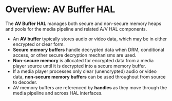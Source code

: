# Overview: AV Buffer HAL

The **AV Buffer HAL** manages both secure and non-secure memory heaps and pools for the media pipeline and related A/V HAL components.

- An **AV buffer** typically stores audio or video data, which may be in either encrypted or clear form.
- **Secure memory buffers** handle decrypted data when DRM, conditional access, or other secure decryption mechanisms are used.
- **Non-secure memory** is allocated for encrypted data from a media player source until it is decrypted into a secure memory buffer.
- If a media player processes only clear (unencrypted) audio or video data, **non-secure memory buffers** can be used throughout from source to decoder.
- AV memory buffers are referenced by **handles** as they move through the media pipeline and across HAL interfaces.


